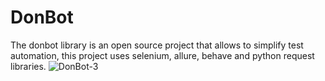 # DonBot
The donbot library is an open source project that allows to simplify test automation, this project uses selenium, allure, behave and python request libraries.
![DonBot-3](https://github.com/jdas7/DonBot/assets/45086845/afc32d77-77e7-449c-9e64-2a99fa1af313)
